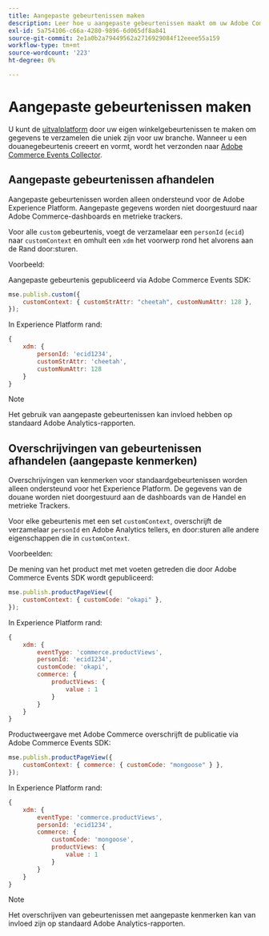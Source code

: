```yaml
---
title: Aangepaste gebeurtenissen maken
description: Leer hoe u aangepaste gebeurtenissen maakt om uw Adobe Commerce-gegevens te koppelen aan andere Adobe DX-producten.
exl-id: 5a754106-c66a-4280-9896-6d065df8a841
source-git-commit: 2e1a0b2a79449562a2716929084f12eeee55a159
workflow-type: tm+mt
source-wordcount: '223'
ht-degree: 0%

---
```


# Aangepaste gebeurtenissen maken

U kunt de [uitvalplatform](events.md) door uw eigen winkelgebeurtenissen te maken om gegevens te verzamelen die uniek zijn voor uw branche. Wanneer u een douanegebeurtenis creeert en vormt, wordt het verzonden naar [Adobe Commerce Events Collector](https://github.com/adobe/commerce-events/tree/main/packages/commerce-events-collectors).

## Aangepaste gebeurtenissen afhandelen

Aangepaste gebeurtenissen worden alleen ondersteund voor de Adobe Experience Platform. Aangepaste gegevens worden niet doorgestuurd naar Adobe Commerce-dashboards en metrieke trackers.

Voor alle `custom` gebeurtenis, voegt de verzamelaar een `personId` (`ecid`) naar `customContext` en omhult een `xdm` het voorwerp rond het alvorens aan de Rand door:sturen.

Voorbeeld:

Aangepaste gebeurtenis gepubliceerd via Adobe Commerce Events SDK:

```javascript
mse.publish.custom({
    customContext: { customStrAttr: "cheetah", customNumAttr: 128 },
});
```

In Experience Platform rand:

```javascript
{
    xdm: {
        personId: 'ecid1234',
        customStrAttr: 'cheetah',
        customNumAttr: 128
    }
}
```

>[!NOTE]
>
> Het gebruik van aangepaste gebeurtenissen kan invloed hebben op standaard Adobe Analytics-rapporten.

## Overschrijvingen van gebeurtenissen afhandelen (aangepaste kenmerken)

Overschrijvingen van kenmerken voor standaardgebeurtenissen worden alleen ondersteund voor het Experience Platform. De gegevens van de douane worden niet doorgestuurd aan de dashboards van de Handel en metrieke Trackers.

Voor elke gebeurtenis met een set `customContext`, overschrijft de verzamelaar `personId` en Adobe Analytics tellers, en door:sturen alle andere eigenschappen die in `customContext`.

Voorbeelden:

De mening van het product met met voeten getreden die door Adobe Commerce Events SDK wordt gepubliceerd:

```javascript
mse.publish.productPageView({
    customContext: { customCode: "okapi" },
});
```

In Experience Platform rand:

```javascript
{
    xdm: {
        eventType: 'commerce.productViews',
        personId: 'ecid1234',
        customCode: 'okapi',
        commerce: {
            productViews: {
                value : 1
            }
        }
    }
}
```

Productweergave met Adobe Commerce overschrijft de publicatie via Adobe Commerce Events SDK:

```javascript
mse.publish.productPageView({
    customContext: { commerce: { customCode: "mongoose" } },
});
```

In Experience Platform rand:

```javascript
{
    xdm: {
        eventType: 'commerce.productViews',
        personId: 'ecid1234',
        commerce: {
            customCode: 'mongoose',
            productViews: {
                value : 1
            }
        }
    }
}
```

>[!NOTE]
>
> Het overschrijven van gebeurtenissen met aangepaste kenmerken kan van invloed zijn op standaard Adobe Analytics-rapporten.
